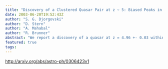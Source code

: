 ```yaml
---
title: "Discovery of a Clustered Quasar Pair at z ~ 5: Biased Peaks in Early   Structure Formation"
date: 2003-06-20T19:52:43Z
author: "S. G. Djorgovski"
author: "D. Stern"
author: "A. Mahabal"
author: "R. Brunner"
abstract: "We report a discovery of a quasar at z = 4.96 +- 0.03 within a few Mpc of the quasar SDSS 0338+0021 at z = 5.02 +- 0.02. The newly found quasar has the SDSS i and z magnitudes of ~ 21.2, and an estimated absolute magnitude M_B ~ -25.2. The projected separation on the sky is 196 arcsec, and the redshift difference Delta z = 0.063 +- 0.008. The probability of finding this quasar pair by chance in the absence of clustering in this particular volume is ~ 10^-4 to 10^-3. We conclude that the two objects probably mark a large-scale structure, possibly a protocluster, at z ~ 5. This is the most distant such structure currently known. Our search in the field of 13 other QSOs at z >~ 4.8 so far has not resulted in any detections of comparable luminous QSO pairs, and it is thus not yet clear how representative is this structure at z ~ 5. However, along with the other evidence for clustering of quasars and young galaxies at somewhat lower redshifts, the observations are at least qualitatively consistent with a strong biasing of the first luminous and massive objects, in agreement with general predictions of theoretical models. More extensive searches for clustered quasars and luminous galaxies at these redshifts will provide valuable empirical constraints for our understanding of early galaxy and structure formation."
featured: true
tags:
---
```

http://arxiv.org/abs/astro-ph/0306423v1